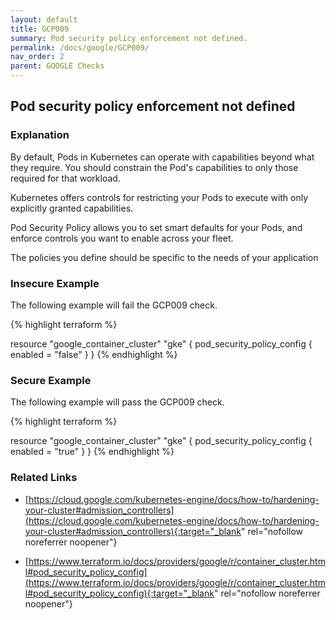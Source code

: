 ```yaml
---
layout: default
title: GCP009
summary: Pod security policy enforcement not defined.
permalink: /docs/google/GCP009/
nav_order: 2
parent: GOOGLE Checks
---
```


## Pod security policy enforcement not defined

### Explanation


By default, Pods in Kubernetes can operate with capabilities beyond what they require. You should constrain the Pod's capabilities to only those required for that workload.

Kubernetes offers controls for restricting your Pods to execute with only explicitly granted capabilities. 

Pod Security Policy allows you to set smart defaults for your Pods, and enforce controls you want to enable across your fleet. 

The policies you define should be specific to the needs of your application



### Insecure Example

The following example will fail the GCP009 check.

{% highlight terraform %}

resource "google_container_cluster" "gke" {
	pod_security_policy_config {
        enabled = "false"
	}
}
{% endhighlight %}



### Secure Example

The following example will pass the GCP009 check.

{% highlight terraform %}

resource "google_container_cluster" "gke" {
	pod_security_policy_config {
        enabled = "true"
	}
}
{% endhighlight %}


### Related Links


- [https://cloud.google.com/kubernetes-engine/docs/how-to/hardening-your-cluster#admission_controllers](https://cloud.google.com/kubernetes-engine/docs/how-to/hardening-your-cluster#admission_controllers){:target="_blank" rel="nofollow noreferrer noopener"}

- [https://www.terraform.io/docs/providers/google/r/container_cluster.html#pod_security_policy_config](https://www.terraform.io/docs/providers/google/r/container_cluster.html#pod_security_policy_config){:target="_blank" rel="nofollow noreferrer noopener"}


